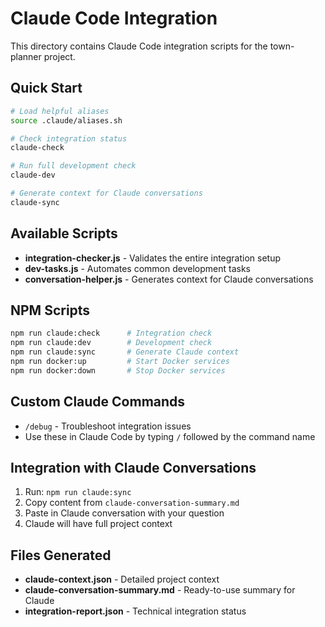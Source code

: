 # Claude Code Integration

This directory contains Claude Code integration scripts for the town-planner project.

## Quick Start

```bash
# Load helpful aliases
source .claude/aliases.sh

# Check integration status
claude-check

# Run full development check
claude-dev

# Generate context for Claude conversations
claude-sync
```

## Available Scripts

- **integration-checker.js** - Validates the entire integration setup
- **dev-tasks.js** - Automates common development tasks
- **conversation-helper.js** - Generates context for Claude conversations

## NPM Scripts

```bash
npm run claude:check      # Integration check
npm run claude:dev        # Development check  
npm run claude:sync       # Generate Claude context
npm run docker:up         # Start Docker services
npm run docker:down       # Stop Docker services
```

## Custom Claude Commands

- `/debug` - Troubleshoot integration issues
- Use these in Claude Code by typing `/` followed by the command name

## Integration with Claude Conversations

1. Run: `npm run claude:sync`
2. Copy content from `claude-conversation-summary.md`
3. Paste in Claude conversation with your question
4. Claude will have full project context

## Files Generated

- **claude-context.json** - Detailed project context
- **claude-conversation-summary.md** - Ready-to-use summary for Claude
- **integration-report.json** - Technical integration status